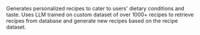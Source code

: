 Generates personalized recipes to cater to users' dietary conditions and taste. Uses LLM trained on custom dataset of over 1000+ recipes to retrieve recipes from database and generate new recipes based on the recipe dataset.
